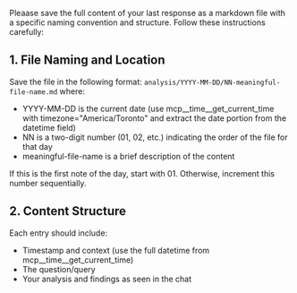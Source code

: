 Pleaase save the full content of your last response as a markdown file with a specific naming convention and structure. Follow these instructions carefully:

## 1. File Naming and Location

Save the file in the following format: `analysis/YYYY-MM-DD/NN-meaningful-file-name.md` where:

- YYYY-MM-DD is the current date (use mcp__time__get_current_time with timezone="America/Toronto" and extract the date portion from the datetime field)
- NN is a two-digit number (01, 02, etc.) indicating the order of the file for that day
- meaningful-file-name is a brief description of the content

If this is the first note of the day, start with 01. Otherwise, increment this number sequentially.

## 2. Content Structure

Each entry should include:

- Timestamp and context (use the full datetime from mcp__time__get_current_time)
- The question/query
- Your analysis and findings as seen in the chat
